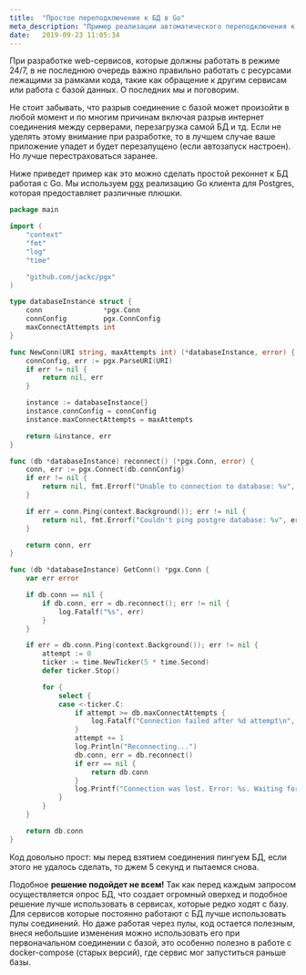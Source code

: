 ```yaml
---
title:  "Простое переподключение к БД в Go"
meta_description: "Пример реализации автоматического переподключения к базе данных в golang"
date:   2019-09-23 11:05:34
---
```


При разработке web-сервисов, которые должны работать в режиме 24/7, в не последнюю очередь важно правильно работать с ресурсами лежащими за рамками кода, такие как обращение к другим сервисам или работа с базой данных. О последних мы и поговорим.

Не стоит забывать, что разрыв соединение с базой может произойти в любой момент и по многим причинам включая разрыв интернет соединения между серверами, перезагрузка самой БД и тд. Если не уделять этому внимание при разработке, то в лучшем случае ваше приложение упадет и будет перезапущено (если автозапуск настроен). Но лучше перестраховаться заранее.

Ниже приведет пример как это можно сделать простой реконнет к БД работая с Go. Мы используем [pgx](https://github.com/jackc/pgx) реализацию Go клиента для Postgres, которая предоставляет различные плюшки.

```go
package main

import (
	"context"
	"fmt"
	"log"
	"time"

	"github.com/jackc/pgx"
)

type databaseInstance struct {
	conn               *pgx.Conn
	connConfig         pgx.ConnConfig
	maxConnectAttempts int
}

func NewConn(URI string, maxAttempts int) (*databaseInstance, error) {
	connConfig, err := pgx.ParseURI(URI)
	if err != nil {
		return nil, err
	}

	instance := databaseInstance{}
	instance.connConfig = connConfig
	instance.maxConnectAttempts = maxAttempts

	return &instance, err
}

func (db *databaseInstance) reconnect() (*pgx.Conn, error) {
	conn, err := pgx.Connect(db.connConfig)
	if err != nil {
		return nil, fmt.Errorf("Unable to connection to database: %v", err)
	}

	if err = conn.Ping(context.Background()); err != nil {
		return nil, fmt.Errorf("Couldn't ping postgre database: %v", err)
	}

	return conn, err
}

func (db *databaseInstance) GetConn() *pgx.Conn {
	var err error

	if db.conn == nil {
		if db.conn, err = db.reconnect(); err != nil {
			log.Fatalf("%s", err)
		}
	}

	if err = db.conn.Ping(context.Background()); err != nil {
		attempt := 0
		ticker := time.NewTicker(5 * time.Second)
		defer ticker.Stop()

		for {
			select {
			case <-ticker.C:
				if attempt >= db.maxConnectAttempts {
					log.Fatalf("Connection failed after %d attempt\n", attempt)
				}
				attempt += 1
				log.Println("Reconnecting...")
				db.conn, err = db.reconnect()
				if err == nil {
					return db.conn
				}
				log.Printf("Connection was lost. Error: %s. Waiting for 5 sec...\n", err)
			}
		}
	}

	return db.conn
}
```

Код довольно прост: мы перед взятием соединения пингуем БД, если этого не удалось сделать, то джем 5 секунд и пытаемся снова.

Подобное **решение подойдет не всем!** Так как перед каждым запросом осуществляется опрос БД, что создает огромный оверхед и подобное решение лучше использовать в сервисах, которые редко ходят с базу. Для сервисов которые постоянно работают с БД лучше использовать пулы соединений. Но даже работая через пулы, код остается полезным, внеся небольшие изменения можно использовать его при первоначальном соединении с базой, это особенно полезно в работе с docker-compose (старых версий), где сервис мог запуститься раньше базы.

